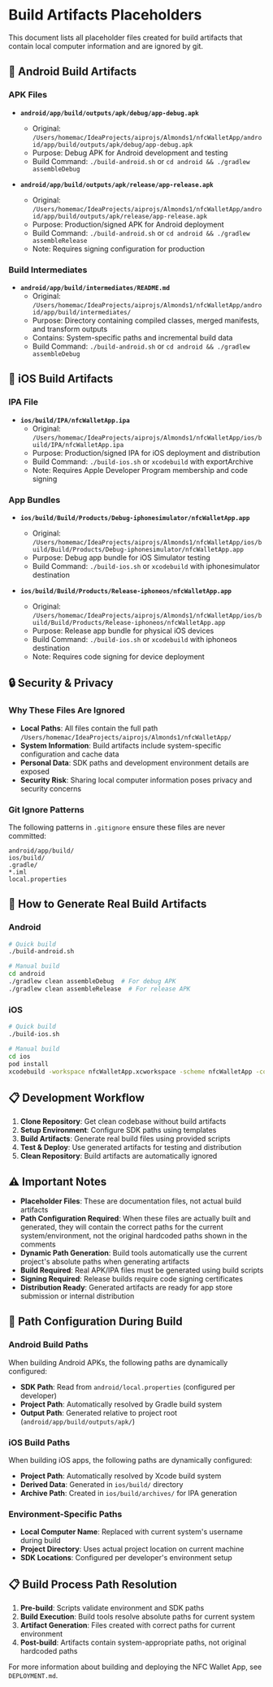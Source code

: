# Build Artifacts Placeholders

This document lists all placeholder files created for build artifacts that contain local computer information and are ignored by git.

## 📱 Android Build Artifacts

### APK Files
- **`android/app/build/outputs/apk/debug/app-debug.apk`**
  - Original: `/Users/homemac/IdeaProjects/aiprojs/Almonds1/nfcWalletApp/android/app/build/outputs/apk/debug/app-debug.apk`
  - Purpose: Debug APK for Android development and testing
  - Build Command: `./build-android.sh` or `cd android && ./gradlew assembleDebug`

- **`android/app/build/outputs/apk/release/app-release.apk`**
  - Original: `/Users/homemac/IdeaProjects/aiprojs/Almonds1/nfcWalletApp/android/app/build/outputs/apk/release/app-release.apk`
  - Purpose: Production/signed APK for Android deployment
  - Build Command: `./build-android.sh` or `cd android && ./gradlew assembleRelease`
  - Note: Requires signing configuration for production

### Build Intermediates
- **`android/app/build/intermediates/README.md`**
  - Original: `/Users/homemac/IdeaProjects/aiprojs/Almonds1/nfcWalletApp/android/app/build/intermediates/`
  - Purpose: Directory containing compiled classes, merged manifests, and transform outputs
  - Contains: System-specific paths and incremental build data
  - Build Command: `./build-android.sh` or `cd android && ./gradlew assembleDebug`

## 🍎 iOS Build Artifacts

### IPA File
- **`ios/build/IPA/nfcWalletApp.ipa`**
  - Original: `/Users/homemac/IdeaProjects/aiprojs/Almonds1/nfcWalletApp/ios/build/IPA/nfcWalletApp.ipa`
  - Purpose: Production/signed IPA for iOS deployment and distribution
  - Build Command: `./build-ios.sh` or `xcodebuild` with exportArchive
  - Note: Requires Apple Developer Program membership and code signing

### App Bundles
- **`ios/build/Build/Products/Debug-iphonesimulator/nfcWalletApp.app`**
  - Original: `/Users/homemac/IdeaProjects/aiprojs/Almonds1/nfcWalletApp/ios/build/Build/Products/Debug-iphonesimulator/nfcWalletApp.app`
  - Purpose: Debug app bundle for iOS Simulator testing
  - Build Command: `./build-ios.sh` or `xcodebuild` with iphonesimulator destination

- **`ios/build/Build/Products/Release-iphoneos/nfcWalletApp.app`**
  - Original: `/Users/homemac/IdeaProjects/aiprojs/Almonds1/nfcWalletApp/ios/build/Build/Products/Release-iphoneos/nfcWalletApp.app`
  - Purpose: Release app bundle for physical iOS devices
  - Build Command: `./build-ios.sh` or `xcodebuild` with iphoneos destination
  - Note: Requires code signing for device deployment

## 🔒 Security & Privacy

### Why These Files Are Ignored
- **Local Paths**: All files contain the full path `/Users/homemac/IdeaProjects/aiprojs/Almonds1/nfcWalletApp/`
- **System Information**: Build artifacts include system-specific configuration and cache data
- **Personal Data**: SDK paths and development environment details are exposed
- **Security Risk**: Sharing local computer information poses privacy and security concerns

### Git Ignore Patterns
The following patterns in `.gitignore` ensure these files are never committed:
```gitignore
android/app/build/
ios/build/
.gradle/
*.iml
local.properties
```

## 🚀 How to Generate Real Build Artifacts

### Android
```bash
# Quick build
./build-android.sh

# Manual build
cd android
./gradlew clean assembleDebug  # For debug APK
./gradlew clean assembleRelease  # For release APK
```

### iOS
```bash
# Quick build
./build-ios.sh

# Manual build
cd ios
pod install
xcodebuild -workspace nfcWalletApp.xcworkspace -scheme nfcWalletApp -configuration Debug -sdk iphonesimulator -destination 'platform=iOS Simulator,name=iPhone 14,OS=latest' build
```

## 📋 Development Workflow

1. **Clone Repository**: Get clean codebase without build artifacts
2. **Setup Environment**: Configure SDK paths using templates
3. **Build Artifacts**: Generate real build files using provided scripts
4. **Test & Deploy**: Use generated artifacts for testing and distribution
5. **Clean Repository**: Build artifacts are automatically ignored

## ⚠️ Important Notes

- **Placeholder Files**: These are documentation files, not actual build artifacts
- **Path Configuration Required**: When these files are actually built and generated, they will contain the correct paths for the current system/environment, not the original hardcoded paths shown in the comments
- **Dynamic Path Generation**: Build tools automatically use the current project's absolute paths when generating artifacts
- **Build Required**: Real APK/IPA files must be generated using build scripts
- **Signing Required**: Release builds require code signing certificates
- **Distribution Ready**: Generated artifacts are ready for app store submission or internal distribution

## 🔧 Path Configuration During Build

### Android Build Paths
When building Android APKs, the following paths are dynamically configured:
- **SDK Path**: Read from `android/local.properties` (configured per developer)
- **Project Path**: Automatically resolved by Gradle build system
- **Output Path**: Generated relative to project root (`android/app/build/outputs/apk/`)

### iOS Build Paths
When building iOS apps, the following paths are dynamically configured:
- **Project Path**: Automatically resolved by Xcode build system
- **Derived Data**: Generated in `ios/build/` directory
- **Archive Path**: Created in `ios/build/archives/` for IPA generation

### Environment-Specific Paths
- **Local Computer Name**: Replaced with current system's username during build
- **Project Directory**: Uses actual project location on current machine
- **SDK Locations**: Configured per developer's environment setup

## 📋 Build Process Path Resolution

1. **Pre-build**: Scripts validate environment and SDK paths
2. **Build Execution**: Build tools resolve absolute paths for current system
3. **Artifact Generation**: Files created with correct paths for current environment
4. **Post-build**: Artifacts contain system-appropriate paths, not original hardcoded paths

For more information about building and deploying the NFC Wallet App, see `DEPLOYMENT.md`.

